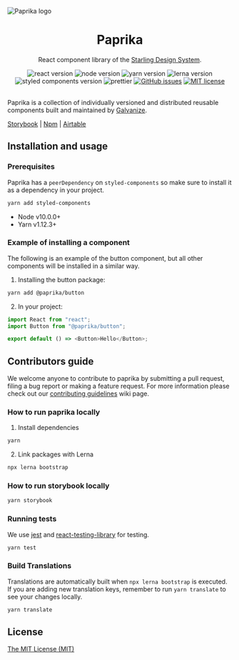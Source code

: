 ![Paprika logo](https://user-images.githubusercontent.com/10501940/52080175-07327400-254c-11e9-9748-7a00f93a13a8.png)

<h1 align="center">Paprika</h1>
<p align="center">React component library of the <a href="https://design.wegalvanize.com">Starling Design System</a>.</p>
<div align="center">
<img alt="react version" src="https://img.shields.io/badge/react-v16.8.2-green.svg">
<img alt="node version" src="https://img.shields.io/badge/node-v10.0.0%2B-brightgreen.svg">
<img alt="yarn version" src="https://img.shields.io/badge/yarn-v1.12.3%2B-yellowgreen.svg">
<img alt="lerna version" src="https://img.shields.io/badge/lerna-v3.13.0-blue.svg">
<img alt="styled components version" src="https://img.shields.io/badge/styled--components-4.2.0-yellow">
<img alt="prettier" src="https://img.shields.io/badge/codestyle-prettier-%23ff69b4">
<a href="https://github.com/acl-services/paprika/issues"><img alt="GitHub issues" src="https://img.shields.io/github/issues/acl-services/paprika"></a>
<a href="https://github.com/acl-services/paprika/blob/master/LICENSE"><img alt="MIT license" src="https://img.shields.io/github/license/acl-services/paprika"></a>
</div>
<br>

Paprika is a collection of individually versioned and distributed reusable components built and maintained by [Galvanize](https://www.wegalvanize.com).

[Storybook](https://paprika.highbond.com) |
[Npm](https://www.npmjs.com/org/paprika) |
[Airtable](https://airtable.com/shrkJwkvtbgc3FT22)

## Installation and usage

### Prerequisites

Paprika has a `peerDependency` on `styled-components` so make sure to install it as a dependency in your project.

```sh
yarn add styled-components
```

- Node v10.0.0+
- Yarn v1.12.3+

### Example of installing a component

The following is an example of the button component, but all other components will be installed in a similar way.

1. Installing the button package:

```sh
yarn add @paprika/button
```

2. In your project:

```js
import React from "react";
import Button from "@paprika/button";

export default () => <Button>Hello</Button>;
```

## Contributors guide

We welcome anyone to contribute to paprika by submitting a pull request, filing a bug report or making a feature request. For more information please check out our [contributing guidelines](https://github.com/acl-services/paprika/wiki/Contributing-Guidelines) wiki page.

### How to run paprika locally

1. Install dependencies

```sh
yarn
```

2. Link packages with Lerna

```sh
npx lerna bootstrap
```

### How to run storybook locally

```sh
yarn storybook
```

### Running tests

We use [jest](https://jestjs.io/docs/en/expect) and [react-testing-library](https://github.com/testing-library/react-testing-library) for testing.

```sh
yarn test
```

### Build <L10n> Translations

Translations are automatically built when `npx lerna bootstrap` is executed. If you are adding new translation keys, remember to run `yarn translate` to see your changes locally.

```sh
yarn translate
```

## License

[The MIT License (MIT)](https://github.com/acl-services/paprika/blob/master/LICENSE)
